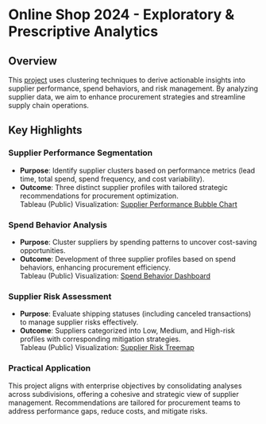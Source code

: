# Online Shop 2024 - Exploratory & Prescriptive Analytics  

## Overview  
This [project](https://github.com/ilin3ccc/Portfolio/blob/main/5.%20Machine%20Learning%20-%20Clustering%20Analysis/onlineshop2024_clustering.ipynb) uses clustering techniques to derive actionable insights into supplier performance, spend behaviors, and risk management. By analyzing supplier data, we aim to enhance procurement strategies and streamline supply chain operations. 

## Key Highlights  

### Supplier Performance Segmentation  
- **Purpose**: Identify supplier clusters based on performance metrics (lead time, total spend, spend frequency, and cost variability).  
- **Outcome**: Three distinct supplier profiles with tailored strategic recommendations for procurement optimization.  
Tableau (Public) Visualization: [Supplier Performance Bubble Chart](https://public.tableau.com/app/profile/ivan.lin5838/viz/SupplierPerformanceSegmentation-ClusteringBubble/Sheet1)  

### Spend Behavior Analysis  
- **Purpose**: Cluster suppliers by spending patterns to uncover cost-saving opportunities.  
- **Outcome**: Development of three supplier profiles based on spend behaviors, enhancing procurement efficiency.  
Tableau (Public) Visualization: [Spend Behavior Dashboard](https://public.tableau.com/app/profile/ivan.lin5838/viz/SpendBehaviourAnalysis-BarGraphs/Dashboard1)  

### Supplier Risk Assessment  
- **Purpose**: Evaluate shipping statuses (including canceled transactions) to manage supplier risks effectively.  
- **Outcome**: Suppliers categorized into Low, Medium, and High-risk profiles with corresponding mitigation strategies.  
Tableau (Public) Visualization: [Supplier Risk Treemap](https://public.tableau.com/app/profile/ivan.lin5838/viz/SupplierRiskAssessment-Heatmap/Sheet1)

### Practical Application  
This project aligns with enterprise objectives by consolidating analyses across subdivisions, offering a cohesive and strategic view of supplier management. Recommendations are tailored for procurement teams to address performance gaps, reduce costs, and mitigate risks.

